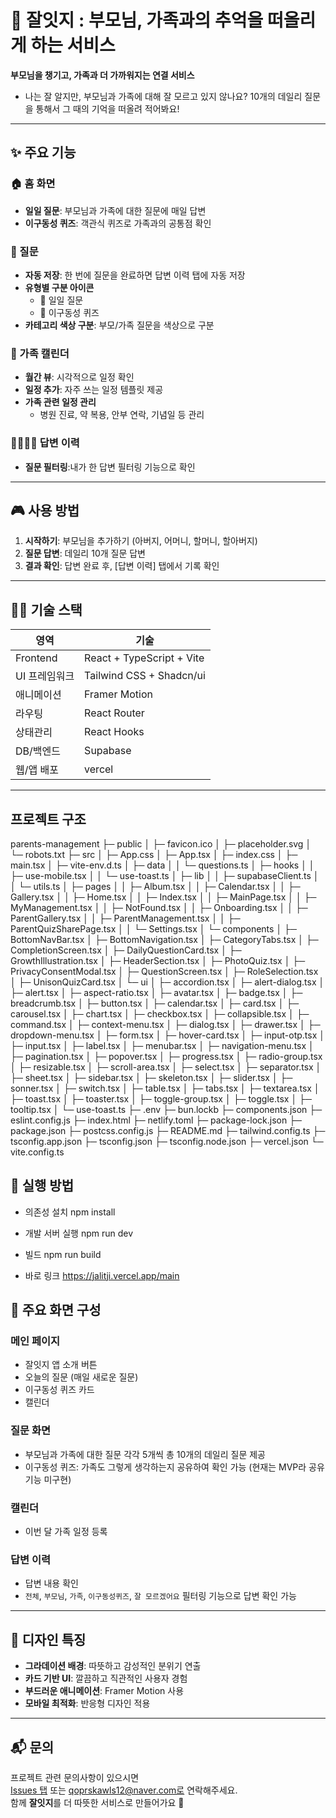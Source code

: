 # 🌱 잘잇지 : 부모님, 가족과의 추억을 떠올리게 하는 서비스

**부모님을 챙기고, 가족과 더 가까워지는 연결 서비스**

- 나는 잘 알지만, 부모님과 가족에 대해 잘 모르고 있지 않나요? 10개의 데일리 질문을 통해서 그 때의 기억을 떠올려 적어봐요!

---

## ✨ 주요 기능

### 🏠 홈 화면
- **일일 질문**: 부모님과 가족에 대한 질문에 매일 답변
- **이구동성 퀴즈**: 객관식 퀴즈로 가족과의 공통점 확인

### 📝 질문 
- **자동 저장**: 한 번에 질문을 완료하면 답변 이력 탭에 자동 저장
- **유형별 구분 아이콘**
  - 🔮 일일 질문
  - 🎲 이구동성 퀴즈
- **카테고리 색상 구분**: 부모/가족 질문을 색상으로 구분

### 📅 가족 캘린더
- **월간 뷰**: 시각적으로 일정 확인
- **일정 추가**: 자주 쓰는 일정 템플릿 제공
- **가족 관련 일정 관리**
  - 병원 진료, 약 복용, 안부 연락, 기념일 등 관리

### 👨‍👩‍👧‍👦 답변 이력
- **질문 필터링**:내가 한 답변 필터링 기능으로 확인
---

## 🎮 사용 방법

1. **시작하기**: 부모님을 추가하기 (아버지, 어머니, 할머니, 할아버지)
2. **질문 답변**: 데일리 10개 질문 답변
3. **결과 확인**: 답변 완료 후, [답변 이력] 탭에서 기록 확인

---

## 🧑‍💻 기술 스택

| 영역 | 기술 |
|------|------|
| Frontend | React + TypeScript + Vite |
| UI 프레임워크 | Tailwind CSS + Shadcn/ui |
| 애니메이션 | Framer Motion |
| 라우팅 | React Router |
| 상태관리 | React Hooks |
| DB/백엔드 | Supabase |
| 웹/앱 배포 | vercel |

---
## 프로젝트 구조
parents-management
├─ public
│  ├─ favicon.ico
│  ├─ placeholder.svg
│  └─ robots.txt
├─ src
│  ├─ App.css
│  ├─ App.tsx
│  ├─ index.css
│  ├─ main.tsx
│  ├─ vite-env.d.ts
│  ├─ data
│  │  └─ questions.ts
│  ├─ hooks
│  │  ├─ use-mobile.tsx
│  │  └─ use-toast.ts
│  ├─ lib
│  │  ├─ supabaseClient.ts
│  │  └─ utils.ts
│  ├─ pages
│  │  ├─ Album.tsx
│  │  ├─ Calendar.tsx
│  │  ├─ Gallery.tsx
│  │  ├─ Home.tsx
│  │  ├─ Index.tsx
│  │  ├─ MainPage.tsx
│  │  ├─ MyManagement.tsx
│  │  ├─ NotFound.tsx
│  │  ├─ Onboarding.tsx
│  │  ├─ ParentGallery.tsx
│  │  ├─ ParentManagement.tsx
│  │  ├─ ParentQuizSharePage.tsx
│  │  └─ Settings.tsx
│  └─ components
│     ├─ BottomNavBar.tsx
│     ├─ BottomNavigation.tsx
│     ├─ CategoryTabs.tsx
│     ├─ CompletionScreen.tsx
│     ├─ DailyQuestionCard.tsx
│     ├─ GrowthIllustration.tsx
│     ├─ HeaderSection.tsx
│     ├─ PhotoQuiz.tsx
│     ├─ PrivacyConsentModal.tsx
│     ├─ QuestionScreen.tsx
│     ├─ RoleSelection.tsx
│     ├─ UnisonQuizCard.tsx
│     └─ ui
│        ├─ accordion.tsx
│        ├─ alert-dialog.tsx
│        ├─ alert.tsx
│        ├─ aspect-ratio.tsx
│        ├─ avatar.tsx
│        ├─ badge.tsx
│        ├─ breadcrumb.tsx
│        ├─ button.tsx
│        ├─ calendar.tsx
│        ├─ card.tsx
│        ├─ carousel.tsx
│        ├─ chart.tsx
│        ├─ checkbox.tsx
│        ├─ collapsible.tsx
│        ├─ command.tsx
│        ├─ context-menu.tsx
│        ├─ dialog.tsx
│        ├─ drawer.tsx
│        ├─ dropdown-menu.tsx
│        ├─ form.tsx
│        ├─ hover-card.tsx
│        ├─ input-otp.tsx
│        ├─ input.tsx
│        ├─ label.tsx
│        ├─ menubar.tsx
│        ├─ navigation-menu.tsx
│        ├─ pagination.tsx
│        ├─ popover.tsx
│        ├─ progress.tsx
│        ├─ radio-group.tsx
│        ├─ resizable.tsx
│        ├─ scroll-area.tsx
│        ├─ select.tsx
│        ├─ separator.tsx
│        ├─ sheet.tsx
│        ├─ sidebar.tsx
│        ├─ skeleton.tsx
│        ├─ slider.tsx
│        ├─ sonner.tsx
│        ├─ switch.tsx
│        ├─ table.tsx
│        ├─ tabs.tsx
│        ├─ textarea.tsx
│        ├─ toast.tsx
│        ├─ toaster.tsx
│        ├─ toggle-group.tsx
│        ├─ toggle.tsx
│        ├─ tooltip.tsx
│        └─ use-toast.ts
├─ .env
├─ bun.lockb
├─ components.json
├─ eslint.config.js
├─ index.html
├─ netlify.toml
├─ package-lock.json
├─ package.json
├─ postcss.config.js
├─ README.md
├─ tailwind.config.ts
├─ tsconfig.app.json
├─ tsconfig.json
├─ tsconfig.node.json
├─ vercel.json
└─ vite.config.ts


## 🚀 실행 방법
- 의존성 설치
npm install

- 개발 서버 실행
npm run dev

- 빌드
npm run build

- 바로 링크
https://jalitji.vercel.app/main

## 📸 주요 화면 구성

### 메인 페이지
- 잘잇지 앱 소개 버튼
- 오늘의 질문 (매일 새로운 질문)
- 이구동성 퀴즈 카드
- 캘린더

### 질문 화면
- 부모님과 가족에 대한 질문 각각 5개씩 총 10개의 데일리 질문 제공
- 이구동성 퀴즈: 가족도 그렇게 생각하는지 공유하여 확인 가능 (현재는 MVP라 공유 기능 미구현)

### 캘린더
- 이번 달 가족 일정 등록

### 답변 이력
- 답변 내용 확인
- `전체`, `부모님`, `가족`, `이구동성퀴즈`, `잘 모르겠어요` 필터링 기능으로 답변 확인 가능

---

## 🎨 디자인 특징

- **그라데이션 배경**: 따뜻하고 감성적인 분위기 연출
- **카드 기반 UI**: 깔끔하고 직관적인 사용자 경험
- **부드러운 애니메이션**: Framer Motion 사용
- **모바일 최적화**: 반응형 디자인 적용
---

## 📬 문의

프로젝트 관련 문의사항이 있으시면  
[Issues 탭](https://github.com/your-repo/issues) 또는 qoprskawls12@naver.com로 연락해주세요.  
함께 **잘잇지**를 더 따뜻한 서비스로 만들어가요 🌿
